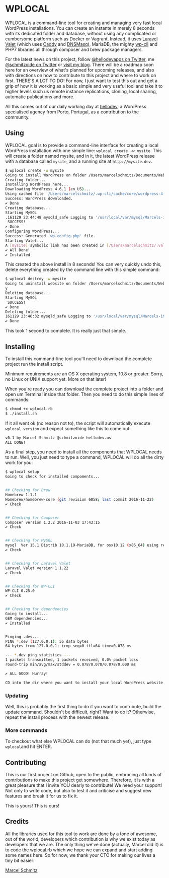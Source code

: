 WPLOCAL
======

WPLOCAL is a command-line tool for creating and managing very fast local WordPress installations. You can create an instante in merely 8 seconds with its dedicated folder and database, without using any complicated or cumbersome platform such as Docker or Vagrant. Instead, it uses [Laravel Valet](https://laravel.com/docs/5.3/valet) (which uses [Caddy](https://caddyserver.com) and [DNSMasq](https://en.wikipedia.org/wiki/Dnsmasq)), MariaDB, the mighty [wp-cli](http://wp-cli.org) and PHP7 libraries all through composer and brew package managers.

For the latest news on this project, follow [@hellodevapps on Twitter](https://twitter.com/hellodevapps), me [@schmitzoide on Twitter](https://twitter.com/hellodevapps) or [visit my blog](http://schmitzoide.blog). There will be a roadmap soon here for an overview of what's planned for upcoming releases, and also with directions on how to contribute to this project and where to work on first. THERE'S A LOT TO DO! For now, I just want to test this out and get a grip of how it is working as a basic simple and very useful tool and take it to higher levels such us remote instance replications, cloning, local sharing, automatic publications and more.

All this comes out of our daily working day at [hellodev](https://hellodev.us), a WordPress specialised agency from Porto, Portugal, as a contribution to the community.

## Using

WPLOCAL goal is to provide a command-line interface for creating a local WordPress installation with one simple line: `wplocal create -w mysite`. This will create a folder named mysite, and in it, the latest WordPress release with a database called `mysite`, and a running site at `http://mysite.dev`.

```bash
$ wplocal create -w mysite
Going to install WordPress on folder /Users/marcelschmitz/Documents/Websites/mysite accessible at http://mysite.dev...
Creating folder...
Installing WordPress here...
Downloading WordPress 4.6.1 (en_US)...
Using cached file '/Users/marcelschmitz/.wp-cli/cache/core/wordpress-4.6.1-en_US.tar.gz'...
Success: WordPress downloaded.
✔︎ Done
Creating database...
Starting MySQL
.161129 23:44:48 mysqld_safe Logging to '/usr/local/var/mysql/Marcels-iMac.local.err'.
 SUCCESS!
✔︎ Done
Configuring WordPress...
Success: Generated 'wp-config.php' file.
Starting Valet...
A [mysite] symbolic link has been created in [/Users/marcelschmitz/.valet/Sites/mysite].
✔︎ All Done!
✔︎ Installed
```

This created the above install in 8 seconds! You can very quickly undo this, delete everything created by the command line with this simple command:

```bash
$ wplocal destroy -w mysite
Going to uninstall website on folder /Users/marcelschmitz/Documents/Websites/mysite and delete the database. Proceed? (y)es / (n)o
y
Deleting database...
Starting MySQL
 SUCCESS!
✔︎ Done
Deleting folder...
161129 23:46:32 mysqld_safe Logging to '/usr/local/var/mysql/Marcels-iMac.local.err'.
✔︎ Done
```

This took 1 second to complete. It is really just that simple.

## Installing

To install this command-line tool you'll need to download the complete project run the install script.

Minimum requirements are an OS X operating system, 10.8 or greater. Sorry, no Linux or UNIX support yet. More on that later!

When you're ready you can download the complete project into a folder and open um Terminal inside that folder. Then you need to do this simple lines of commands:

```bash
$ chmod +x wplocal.rb
$ ./install.sh
```

If it all went ok (no reason not to), the script will automatically execute `wplocal version` and expect something like this to come out:

```bash
v0.1 by Marcel Schmitz @schmitzoide hellodev.us
ALL DONE!
```

As a final step, you need to install all the components that WPLOCAL needs to run. Well, you just need to type a command, WPLOCAL will do all the dirty work for you:

```bash
$ wplocal setup
Going to check for installed compoments...


## Checking for Brew
Homebrew 1.1.1
Homebrew/homebrew-core (git revision 6058; last commit 2016-11-22)
✔︎ Check


## Checking for Composer
Composer version 1.2.2 2016-11-03 17:43:15
✔︎ Check


## Checking for MySQL
mysql  Ver 15.1 Distrib 10.1.19-MariaDB, for osx10.12 (x86_64) using readline 5.1
✔︎ Check


## Checking for Laravel Valet
Laravel Valet version 1.1.22
✔︎ Check


## Checking for WP-CLI
WP-CLI 0.25.0
✔︎ Check


## Checking for dependencies
Going to install...
GEM dependencies...
✔︎ Installed


Pinging .dev...
PING *.dev (127.0.0.1): 56 data bytes
64 bytes from 127.0.0.1: icmp_seq=0 ttl=64 time=0.078 ms

--- *.dev ping statistics ---
1 packets transmitted, 1 packets received, 0.0% packet loss
round-trip min/avg/max/stddev = 0.078/0.078/0.078/0.000 ms

✔︎ ALL GOOD! Hurray!

CD into the dir where you want to install your local WordPress website and run `wplocal create -w NAME_OF_SITE`
```

### Updating

Well, this is probably the first thing to do if you want to contribute, build the update command. Shouldn't be difficult, right? Want to do it? Otherwise, repeat the install process with the newest release.

### More commands

To checkout what else WPLOCAL can do (not that much yet), just type `wplocal`and hit ENTER.


## Contributing

This is our first project on Github, open to the public, embracing all kinds of contributions to make this project get somewhere. Therefore, it is with a great pleasure that I invite YOU dearly to contribute! We need your support! Not only to write code, but also to test it and criticise and suggest new features and break it for us to fix it.

This is yours! This is ours!


## Credits

All the libraries used for this tool to work are done by a tone of awesome, out of the world, developers which contribution is why we exist today as developers that we are. The only thing we've done (actually, Marcel did it) is to code the wplocal.rb which we hope we can expand and start adding some names here. So for now, we thank your CTO for making our lives a tiny bit easier:

[Marcel Schmitz](https://schmitzoi.de)
